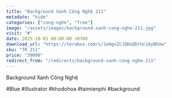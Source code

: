 ```yaml
---
title: "Background Xanh Công Nghệ 211"
metadate: "hide"
categories: ["cong-nghe", "free"]
image: "/assets/images/background-xanh-cong-nghe-211.jpg"
visit: "#"
date: 2025-10-01 00:00:00 +0700
download_url: "https://terabox.com/s/1eHgvZcJQDoDDrUci0yNhUw"
sku: "TR 211"
price: "39000"
redirect_from: "/redirects/background-xanh-cong-nghe-211"
---
```

Background Xanh Công Nghệ

#Blue #illustrator #khodohoa #taimienphi #background
